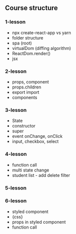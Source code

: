 ## Course structure

### 1-lesson
- npx create-react-app vs yarn
- folder structure
- spa (root)
- virtualDom (diffing algorithm)
- ReactDom.render()
- jsx

### 2-lesson 
- props, component
- props.children
- export import
- components

### 3-lesson
- State 
- constructor
- super
- event onChange, onClick
- input, checkbox, select

### 4-lesson
- function call
- multi state change 
- student list - add delete filter

### 5-lesson

### 6-lesson
- styled component
- {css}
- props in styled component
- function call